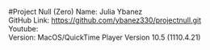 #Project Null (Zero)
Name: Julia Ybanez </br>
GitHub Link: https://github.com/ybanez330/projectnull.git </br>
Youtube: </br>
Version: MacOS/QuickTime Player Version 10.5 (1110.4.21)